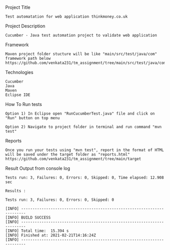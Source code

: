 
Project Title

	Test automatation for web application thinkmoney.co.uk

Project Description
	
	Cucumber - Java test automation project to validate web application
	
Framework 

	Maven project folder stucture will be like "main/src/test/java/com"
	framework path below
	https://github.com/venkata231/tm_assignment/tree/main/src/test/java/com/learning/assignment
	
Technologies

	Cucumber
	Java
	Maven
	Eclipse IDE

How To Run tests

	Option 1) In Eclipse open "RunCucumberTest.java" file and click on "Run" button on top menu
	 
	Option 2) Navigate to project folder in terminal and run command "mvn test"
	
Reports

	Once you run your tests using "mvn test", report in the format of HTML will be saved under the target folder as "reports.html"
	https://github.com/venkata231/tm_assignment/tree/main/target
	
Result Output from console log

	Tests run: 3, Failures: 0, Errors: 0, Skipped: 0, Time elapsed: 12.908 sec
	
	Results :
	
	Tests run: 3, Failures: 0, Errors: 0, Skipped: 0
	
	[INFO] ------------------------------------------------------------------------
	[INFO] BUILD SUCCESS
	[INFO] ------------------------------------------------------------------------
	[INFO] Total time:  15.394 s
	[INFO] Finished at: 2021-02-21T14:16:24Z
	[INFO] ------------------------------------------------------------------------

 
